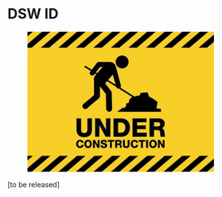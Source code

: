# DSW ID

<figure><img src="../.gitbook/assets/image.png" alt="" width="375"><figcaption></figcaption></figure>

\[to be released]

